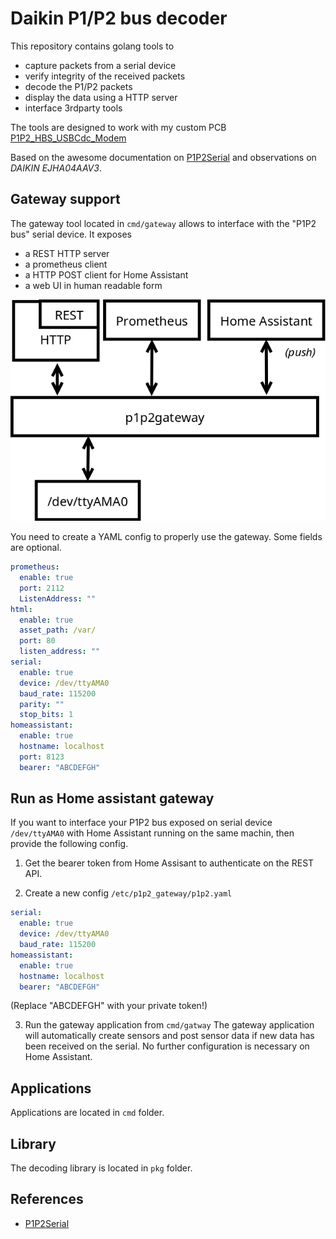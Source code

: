 # Daikin P1/P2 bus decoder

This repository contains golang tools to
 - capture packets from a serial device
 - verify integrity of the received packets
 - decode the P1/P2 packets
 - display the data using a HTTP server
 - interface 3rdparty tools

The tools are designed to work with my custom PCB
[P1P2_HBS_USBCdc_Modem](https://github.com/siro20/P1P2_HBS_USBCdc_Modem)

Based on the awesome documentation on [P1P2Serial](https://github.com/Arnold-n/P1P2Serial)
and observations on *DAIKIN EJHA04AAV3*.

## Gateway support

The gateway tool located in `cmd/gateway` allows to interface
with the "P1P2 bus" serial device.
It exposes
- a REST HTTP server
- a prometheus client
- a HTTP POST client for Home Assistant
- a web UI in human readable form


![Gateway](p1p2_gateway.png)

You need to create a YAML config to properly use the gateway.
Some fields are optional.

```yaml
prometheus:
  enable: true
  port: 2112
  ListenAddress: ""
html:
  enable: true
  asset_path: /var/
  port: 80
  listen_address: ""
serial:
  enable: true
  device: /dev/ttyAMA0
  baud_rate: 115200
  parity: ""
  stop_bits: 1
homeassistant:
  enable: true
  hostname: localhost
  port: 8123
  bearer: "ABCDEFGH"
```

## Run as Home assistant gateway

If you want to interface your P1P2 bus exposed on serial device
`/dev/ttyAMA0` with Home Assistant running on the same machin,
then provide the following config.

1. Get the bearer token from Home Assisant to authenticate on the
   REST API.

2. Create a new config  `/etc/p1p2_gateway/p1p2.yaml`

```yaml
serial:
  enable: true
  device: /dev/ttyAMA0
  baud_rate: 115200
homeassistant:
  enable: true
  hostname: localhost
  bearer: "ABCDEFGH"
```

(Replace "ABCDEFGH" with your private token!)

3. Run the gateway application from `cmd/gatway`
   The gateway application will automatically create sensors and post
   sensor data if new data has been received on the serial.
   No further configuration is necessary on Home Assistant.

## Applications

Applications are located in `cmd` folder.

## Library

The decoding library is located in `pkg` folder.

## References

- [P1P2Serial](https://github.com/Arnold-n/P1P2Serial)
